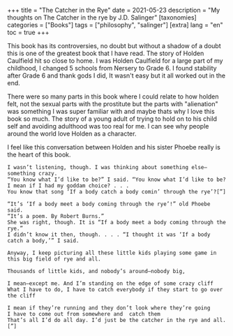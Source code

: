 +++
title = "The Catcher in the Rye"
date = 2021-05-23
description = "My thoughts on The Catcher in the rye by J.D. Salinger"
[taxonomies]
categories = ["Books"]
tags = ["philosophy", "salinger"]
[extra]
lang = "en"
toc = true
+++

This book has its controversies, no doubt but without a shadow of a doubt this is one of the greatest book that I have read. The story of Holden Caulfield hit so close to home. I was Holden Caulfield for a large part of my childhood, I changed 5 schools from Nersery to Grade 6. I found stability after Grade 6 and thank gods I did, It wasn't easy but it all worked out in the end.

There were so many parts in this book where I could relate to how holden felt, not the sexual parts with the prostitute but the parts with "alienation" was something I was super familiar with and maybe thats why I love this book so much. The story of a young adult of trying to hold on to his child self and avoiding adulthood was too real for me. I can see why people around the world love Holden as a character.

I feel like this conversation between Holden and his sister Phoebe really is the heart of this book.


```
I wasn’t listening, though. I was thinking about something else—something crazy.
“You know what I’d like to be?” I said. “You know what I’d like to be?
I mean if I had my goddam choice? . . .
You know that song ‘If a body catch a body comin’ through the rye’?[”]

“It’s ‘If a body meet a body coming through the rye’!” old Phoebe said. 
“It’s a poem. By Robert Burns.” 
She was right, though. It is “If a body meet a body coming through the rye.”
I didn’t know it then, though. . . . “I thought it was ‘If a body catch a body,’” I said.

Anyway, I keep picturing all these little kids playing some game in this big field of rye and all.

Thousands of little kids, and nobody’s around—nobody big,

I mean—except me. And I’m standing on the edge of some crazy cliff
What I have to do, I have to catch everybody if they start to go over the cliff

I mean if they’re running and they don’t look where they’re going 
I have to come out from somewhere and  catch them
That’s all I’d do all day. I’d just be the catcher in the rye and all.[”]

```
